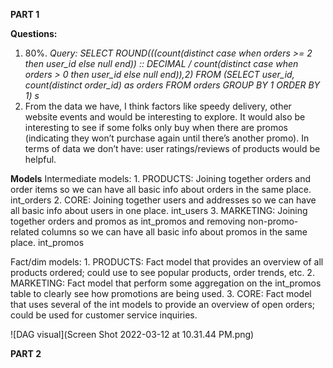 **PART 1**

**Questions:**
1. 80%. 
    *Query: SELECT ROUND(((count(distinct case when orders >= 2 then user_id else null end)) :: DECIMAL / count(distinct case when orders > 0 then user_id else null     end)),2) FROM (SELECT user_id, count(distinct order_id) as orders FROM orders GROUP BY 1 ORDER BY 1) s*
2. From the data we have, I think factors like speedy delivery, other website events and would be interesting to explore. It would also be interesting to see if some folks only buy when there are promos (indicating they won’t purchase again until there’s another promo). In terms of data we don’t have: user ratings/reviews of products would be helpful.

**Models**
Intermediate models:
    1. PRODUCTS: Joining together orders and order items so we can have all basic info about orders in the same place. int_orders
    2. CORE: Joining together users and addresses so we can have all basic info about users in one place. int_users
    3. MARKETING: Joining together orders and promos as int_promos and removing non-promo-related columns so we can have all basic info about promos in the same     place. int_promos

Fact/dim models: 
        1. PRODUCTS: Fact model that provides an overview of all products ordered; could use to see popular products, order trends, etc.
        2. MARKETING: Fact model that perform some aggregation on the int_promos table to clearly see how promotions are being used.
        3. CORE: Fact model that uses several of the int models to provide an overview of open orders; could be used for customer service inquiries. 

![DAG visual](Screen Shot 2022-03-12 at 10.31.44 PM.png)


**PART 2**

